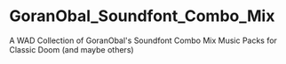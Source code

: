 # GoranObal_Soundfont_Combo_Mix
A WAD Collection of GoranObal's Soundfont Combo Mix Music Packs for Classic Doom (and maybe others)
